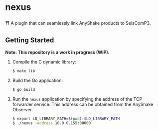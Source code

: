 # nexus

⛩️ A plugin that can seamlessly link AnyShake products to SeisComP3.

## Getting Started

**Note: This repository is a work in progress (WIP).**

1. Compile the C dynamic library:
    ```bash
    $ make lib
    ```
2. Build the Go application:
    ```bash
    $ go build
    ```
3. Run the `nexus` application by specifying the address of the TCP forwarder service. This address can be obtained from the AnyShake Observer.
    ```bash
    $ export LD_LIBRARY_PATH=$(pwd):$LD_LIBRARY_PATH
    $ ./nexus -address 10.0.0.155:30000
    ```
